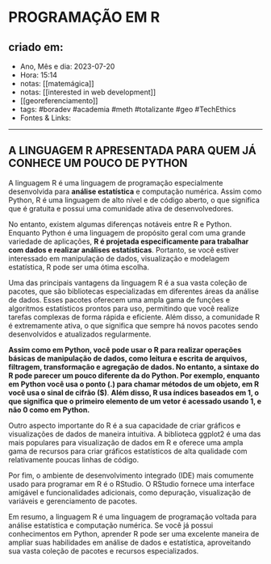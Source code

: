 # PROGRAMAÇÃO EM R

## criado em: 
-  Ano, Mês e dia: 2023-07-20
- Hora: 15:14
- notas: [[matemágica]]
- notas: [[interested in web development]]
- [[georeferenciamento]]
- tags: #boradev #academia #meth #totalizante #geo #TechEthics 
- Fontes & Links: 
---

## A LINGUAGEM R APRESENTADA PARA QUEM JÁ CONHECE UM POUCO DE PYTHON

A linguagem R é uma linguagem de programação especialmente desenvolvida para **análise estatística** e computação numérica. Assim como Python, R é uma linguagem de alto nível e de código aberto, o que significa que é gratuita e possui uma comunidade ativa de desenvolvedores.

No entanto, existem algumas diferenças notáveis entre R e Python. Enquanto Python é uma linguagem de propósito geral com uma grande variedade de aplicações, **R é projetada especificamente para trabalhar com dados e realizar análises estatísticas**. Portanto, se você estiver interessado em manipulação de dados, visualização e modelagem estatística, R pode ser uma ótima escolha.

Uma das principais vantagens da linguagem R é a sua vasta coleção de pacotes, que são bibliotecas especializadas em diferentes áreas da análise de dados. Esses pacotes oferecem uma ampla gama de funções e algoritmos estatísticos prontos para uso, permitindo que você realize tarefas complexas de forma rápida e eficiente. Além disso, a comunidade R é extremamente ativa, o que significa que sempre há novos pacotes sendo desenvolvidos e atualizados regularmente.

**Assim como em Python, você pode usar o R para realizar operações básicas de manipulação de dados, como leitura e escrita de arquivos, filtragem, transformação e agregação de dados. No entanto, a sintaxe do R pode parecer um pouco diferente da do Python. Por exemplo, enquanto em Python você usa o ponto (.) para chamar métodos de um objeto, em R você usa o sinal de cifrão ($)**. **Além disso, R usa índices baseados em 1, o que significa que o primeiro elemento de um vetor é acessado usando 1, e não 0 como em Python.**

Outro aspecto importante do R é a sua capacidade de criar gráficos e visualizações de dados de maneira intuitiva. A biblioteca ggplot2 é uma das mais populares para visualização de dados em R e oferece uma ampla gama de recursos para criar gráficos estatísticos de alta qualidade com relativamente poucas linhas de código.

Por fim, o ambiente de desenvolvimento integrado (IDE) mais comumente usado para programar em R é o RStudio. O RStudio fornece uma interface amigável e funcionalidades adicionais, como depuração, visualização de variáveis e gerenciamento de pacotes.

Em resumo, a linguagem R é uma linguagem de programação voltada para análise estatística e computação numérica. Se você já possui conhecimentos em Python, aprender R pode ser uma excelente maneira de ampliar suas habilidades em análise de dados e estatística, aproveitando sua vasta coleção de pacotes e recursos especializados.